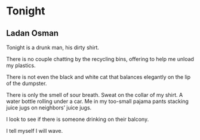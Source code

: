 # Tonight
## Ladan Osman
Tonight is a drunk man,
his dirty shirt.

There is no couple chatting by the recycling bins,
offering to help me unload my plastics.

There is not even the black and white cat
that balances elegantly on the lip of the dumpster.

There is only the smell of sour breath. Sweat on the collar of my shirt.
A water bottle rolling under a car.
Me in my too-small pajama pants stacking juice jugs on neighbors’ juice jugs.

I look to see if there is someone drinking on their balcony.

I tell myself I will wave.
